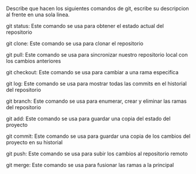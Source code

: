 Describe que hacen los siguientes comandos de git, escribe su descripcion al frente en una sola linea.

git status: Este comando se usa para obtener el estado actual del repositorio

git clone: Este comando se usa para clonar el repositorio

git pull: Este comando se usa para sincronizar nuestro repositorio local con los cambios anteriores

git checkout: Este comando se usa para cambiar a una rama especifica

git log: Este comando se usa para mostrar todas las commits en el historial del repositorio

git branch: Este comando se usa para enumerar, crear y eliminar las ramas del repositorio

git add: Este comando se usa para guardar una copia del estado del proyecto

git commit: Este comando se usa para guardar una copia de los cambios del proyecto en su historial

git push: Este comando se usa para subir los cambios al repositorio remoto

git merge: Este comando se usa para fusionar las ramas a la principal
